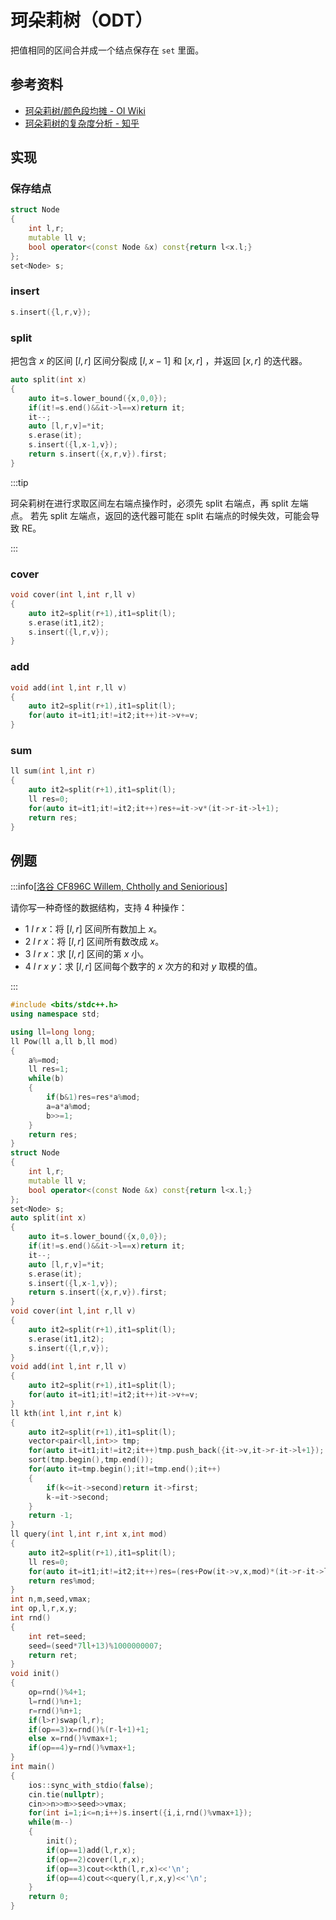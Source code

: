 # 珂朵莉树（ODT）

把值相同的区间合并成一个结点保存在 `set` 里面。

## 参考资料

- [珂朵莉树/颜色段均摊 - OI Wiki](https://oi-wiki.org/misc/odt/)
- [珂朵莉树的复杂度分析 - 知乎](https://zhuanlan.zhihu.com/p/102786071)

## 实现

### 保存结点

```cpp
struct Node
{
	int l,r;
	mutable ll v;
	bool operator<(const Node &x) const{return l<x.l;}
};
set<Node> s;
```

### insert

```cpp
s.insert({l,r,v});
```

### split

把包含 $x$ 的区间 $[l,r]$ 区间分裂成 $[l,x-1]$ 和 $[x,r]$ ，并返回 $[x,r]$ 的迭代器。

```cpp
auto split(int x)
{
	auto it=s.lower_bound({x,0,0});
	if(it!=s.end()&&it->l==x)return it;
	it--;
	auto [l,r,v]=*it;
	s.erase(it);
	s.insert({l,x-1,v});
	return s.insert({x,r,v}).first;
}
```

:::tip

珂朵莉树在进行求取区间左右端点操作时，必须先 split 右端点，再 split 左端点。
若先 split 左端点，返回的迭代器可能在 split 右端点的时候失效，可能会导致 RE。

:::

### cover

```cpp
void cover(int l,int r,ll v)
{
	auto it2=split(r+1),it1=split(l);
	s.erase(it1,it2);
	s.insert({l,r,v});
}
```

### add

```cpp
void add(int l,int r,ll v)
{
	auto it2=split(r+1),it1=split(l);
	for(auto it=it1;it!=it2;it++)it->v+=v;
}
```

### sum

```cpp
ll sum(int l,int r)
{
	auto it2=split(r+1),it1=split(l);
	ll res=0;
	for(auto it=it1;it!=it2;it++)res+=it->v*(it->r-it->l+1);
	return res;
}
```

## 例题

:::info[[洛谷 CF896C Willem, Chtholly and Seniorious](https://www.luogu.com.cn/problem/CF896C)]

请你写一种奇怪的数据结构，支持 $4$ 种操作：
- $1$  $l$  $r$  $x$：将 $[l,r]$ 区间所有数加上 $x$。
- $2$  $l$  $r$  $x$：将 $[l,r]$ 区间所有数改成 $x$。
- $3$  $l$  $r$  $x$：求 $[l,r]$ 区间的第 $x$ 小。
- $4$  $l$  $r$  $x$  $y$：求 $[l,r]$ 区间每个数字的 $x$ 次方的和对 $y$ 取模的值。

:::

```cpp
#include <bits/stdc++.h>
using namespace std;

using ll=long long;
ll Pow(ll a,ll b,ll mod)
{
	a%=mod;
	ll res=1;
	while(b)
	{
		if(b&1)res=res*a%mod;
		a=a*a%mod;
		b>>=1;
	}
	return res;
}
struct Node
{
	int l,r;
	mutable ll v;
	bool operator<(const Node &x) const{return l<x.l;}
};
set<Node> s;
auto split(int x)
{
	auto it=s.lower_bound({x,0,0});
	if(it!=s.end()&&it->l==x)return it;
	it--;
	auto [l,r,v]=*it;
	s.erase(it);
	s.insert({l,x-1,v});
	return s.insert({x,r,v}).first;
}
void cover(int l,int r,ll v)
{
	auto it2=split(r+1),it1=split(l);
	s.erase(it1,it2);
	s.insert({l,r,v});
}
void add(int l,int r,ll v)
{
	auto it2=split(r+1),it1=split(l);
	for(auto it=it1;it!=it2;it++)it->v+=v;
}
ll kth(int l,int r,int k)
{
	auto it2=split(r+1),it1=split(l);
	vector<pair<ll,int>> tmp;
	for(auto it=it1;it!=it2;it++)tmp.push_back({it->v,it->r-it->l+1});
	sort(tmp.begin(),tmp.end());
	for(auto it=tmp.begin();it!=tmp.end();it++)
	{
		if(k<=it->second)return it->first;
		k-=it->second;
	}
	return -1;
}
ll query(int l,int r,int x,int mod)
{
	auto it2=split(r+1),it1=split(l);
	ll res=0;
	for(auto it=it1;it!=it2;it++)res=(res+Pow(it->v,x,mod)*(it->r-it->l+1)%mod)%mod;
	return res%mod;
}
int n,m,seed,vmax;
int op,l,r,x,y;
int rnd()
{
	int ret=seed;
	seed=(seed*7ll+13)%1000000007;
	return ret;
}
void init()
{
	op=rnd()%4+1;
	l=rnd()%n+1;
	r=rnd()%n+1;
	if(l>r)swap(l,r);
	if(op==3)x=rnd()%(r-l+1)+1;
	else x=rnd()%vmax+1;
	if(op==4)y=rnd()%vmax+1;
}
int main()
{
	ios::sync_with_stdio(false);
	cin.tie(nullptr);
	cin>>n>>m>>seed>>vmax;
	for(int i=1;i<=n;i++)s.insert({i,i,rnd()%vmax+1});
	while(m--)
	{
		init();
		if(op==1)add(l,r,x);
		if(op==2)cover(l,r,x);
		if(op==3)cout<<kth(l,r,x)<<'\n';
		if(op==4)cout<<query(l,r,x,y)<<'\n';
	}
	return 0;
}
```
